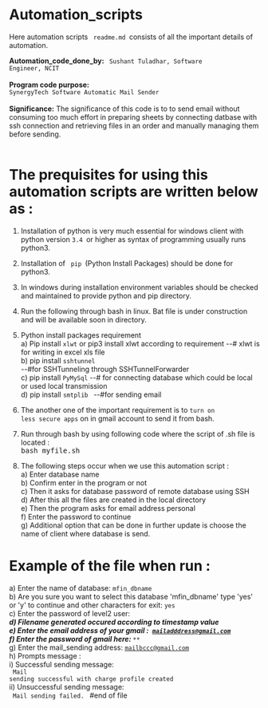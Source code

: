 # Automation_scripts

Here automation scripts <code> readme.md </code>consists of all the important details of automation. 

<b>Automation_code_done_by: </b><code> Sushant Tuladhar, Software Engineer, NCIT </code><br> <br>
<b>Program code purpose:</b><code> SynergyTech Software Automatic Mail Sender </code><br> <br>
<b>Significance:</b> The significance of this code is to to send email without consuming too much effort in preparing sheets by connecting datbase with ssh connection and retrieving files in an order and manually managing them before sending. <br> <br>

# The prequisites for using this automation scripts are written below as : 

1. Installation of python is very much essential for windows client with python version <code>3.4 </code>or higher as syntax of programming usually runs python3. 
2. Installation of <code> pip </code>(Python Install Packages) should be done for python3. 
3. In windows during installation environment variables should be checked and maintained to provide python and pip directory. 
4. Run the following through bash in linux. Bat file is under construction and will be available soon in directory. 
5. Python install packages requirement <br>
a) Pip install <code>xlwt</code> or pip3 install xlwt according to requirement 
--# xlwt is for writing in excel xls file <br>
b) pip install <code>sshtunnel</code>  
--#for SSHTunneling through SSHTunnelForwarder <br>
c) pip install <code>PyMySql</code> 
--# for connecting database which could be local or used local transmission <br>
d) pip install <code>smtplib </code>
--#for sending email <br>

6. The another one of the important requirement is to <code>turn on less secure apps</code> on in gmail account to send it from bash. <br>
7. Run through bash by using following code where the script of .sh file is located :<br>
  <kbd> bash myfile.sh </kbd> <br>
  
8. The following steps occur when we use this automation script : <br>
a) Enter database name <br>
b) Confirm enter in the program or not <br>
c) Then it asks for database password of remote database using SSH <br>
d) After this all the files are created in the local directory <br>
e) Then the program asks for email address personal <br>
f) Enter the password to continue <br>
g) Additional option that can be done in further update is choose the name of client where database is send. <br>
 
 # Example of the file when run :<br>
 
 a) Enter the name of database: <code>mfin_dbname</code> <br>
 b) Are you sure you want to select this database 'mfin_dbname' type 'yes' or 'y' to continue and other characters for exit: <code>yes </code><br>
 c) Enter the password of level2 user: <kbd><code>*************</code></kbd> <br>
 d) Filename generated occured according to timestamp value <br>
 e) Enter the email address of your gmail :<code> mailadddress@gmail.com</code><br>
 f) Enter the password of gmail here: <kbd> <code>***************</code> </kbd><br>
 g) Enter the mail_sending address: <code>mailbccc@gmail.com </code><br>
 h) Prompts message : <br>
    i) Successful sending message: <br>
     <code> Mail sending successful with charge profile created </code><br>
    ii) Unsuccessful sending message: <br>
     <code> Mail sending failed. </code>
 #end of file
